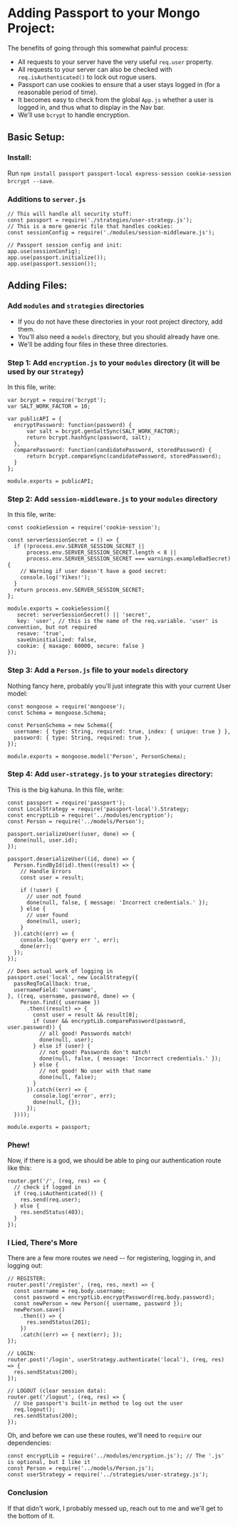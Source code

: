 
# Adding Passport to your Mongo Project:
The benefits of going through this somewhat painful process:
- All requests to your server have the very useful `req.user` property.
- All requests to your server can also be checked with `req.isAuthenticated()` to lock out rogue users.
- Passport can use cookies to ensure that a user stays logged in (for a reasonable period of time).
- It becomes easy to check from the global `App.js` whether a user is logged in, and thus what to display in the Nav bar.
- We'll use `bcrypt` to handle encryption.

## Basic Setup:
### Install:
Run `npm install passport passport-local express-session cookie-session brcrypt --save`.

### Additions to `server.js`
```
// This will handle all security stuff:
const passport = require('./strategies/user-strategy.js');
// This is a more generic file that handles cookies:
const sessionConfig = require('./modules/session-middleware.js');

// Passport session config and init:
app.use(sessionConfig);
app.use(passport.initialize());
app.use(passport.session());
```

## Adding Files:
### Add `modules` and `strategies` directories
- If you do not have these directories in your root project directory, add them.
- You'll also need a `models` directory, but you should already have one.
- We'll be adding four files in these three directories.

### Step 1: Add `encryption.js` to your `modules` directory (it will be used by our `Strategy`)
In this file, write:
```
var bcrypt = require('bcrypt');
var SALT_WORK_FACTOR = 10;

var publicAPI = {
  encryptPassword: function(password) {
      var salt = bcrypt.genSaltSync(SALT_WORK_FACTOR);
      return bcrypt.hashSync(password, salt);
  },
  comparePassword: function(candidatePassword, storedPassword) {
      return bcrypt.compareSync(candidatePassword, storedPassword);
  }
};

module.exports = publicAPI;
```

### Step 2: Add `session-middleware.js` to your `modules` directory
In this file, write:

```
const cookieSession = require('cookie-session');

const serverSessionSecret = () => {
  if (!process.env.SERVER_SESSION_SECRET ||
      process.env.SERVER_SESSION_SECRET.length < 8 ||
      process.env.SERVER_SESSION_SECRET === warnings.exampleBadSecret) {
    // Warning if user doesn't have a good secret:
    console.log('Yikes!');
  }
  return process.env.SERVER_SESSION_SECRET;
};

module.exports = cookieSession({
   secret: serverSessionSecret() || 'secret',
   key: 'user', // this is the name of the req.variable. 'user' is convention, but not required
   resave: 'true',
   saveUninitialized: false,
   cookie: { maxage: 60000, secure: false }
});
```

### Step 3: Add a `Person.js` file to your `models` directory
Nothing fancy here, probably you'll just integrate this with your current User model:
```
const mongoose = require('mongoose');
const Schema = mongoose.Schema;

const PersonSchema = new Schema({
  username: { type: String, required: true, index: { unique: true } },
  password: { type: String, required: true },
});

module.exports = mongoose.model('Person', PersonSchema);
```

### Step 4: Add `user-strategy.js` to your `strategies` directory:
This is the big kahuna. In this file, write:
```
const passport = require('passport');
const LocalStrategy = require('passport-local').Strategy;
const encryptLib = require('../modules/encryption');
const Person = require('../models/Person');

passport.serializeUser((user, done) => {
  done(null, user.id);
});

passport.deserializeUser((id, done) => {
  Person.findById(id).then((result) => {
    // Handle Errors
    const user = result;

    if (!user) {
      // user not found
      done(null, false, { message: 'Incorrect credentials.' });
    } else {
      // user found
      done(null, user);
    }
  }).catch((err) => {
    console.log('query err ', err);
    done(err);
  });
});

// Does actual work of logging in
passport.use('local', new LocalStrategy({
  passReqToCallback: true,
  usernameField: 'username',
}, ((req, username, password, done) => {
    Person.find({ username })
      .then((result) => {
        const user = result && result[0];
        if (user && encryptLib.comparePassword(password, user.password)) {
          // all good! Passwords match!
          done(null, user);
        } else if (user) {
          // not good! Passwords don't match!
          done(null, false, { message: 'Incorrect credentials.' });
        } else {
          // not good! No user with that name
          done(null, false);
        }
      }).catch((err) => {
        console.log('error', err);
        done(null, {});
      });
  })));

module.exports = passport;
```

### Phew!
Now, if there is a god, we should be able to ping our authentication route like this:
```
router.get('/', (req, res) => {
  // check if logged in
  if (req.isAuthenticated()) {
    res.send(req.user);
  } else {
    res.sendStatus(403);
  }
});
```

### I Lied, There's More
There are a few more routes we need -- for registering, logging in, and logging out:
```
// REGISTER:
router.post('/register', (req, res, next) => {
  const username = req.body.username;
  const password = encryptLib.encryptPassword(req.body.password);
  const newPerson = new Person({ username, password });
  newPerson.save()
    .then(() => {
      res.sendStatus(201);
    })
    .catch((err) => { next(err); });
});

// LOGIN:
router.post('/login', userStrategy.authenticate('local'), (req, res) => {
  res.sendStatus(200);
});

// LOGOUT (clear session data):
router.get('/logout', (req, res) => {
  // Use passport's built-in method to log out the user
  req.logout();
  res.sendStatus(200);
});
```

Oh, and before we can use these routes, we'll need to `require` our dependencies:
```
const encryptLib = require('../modules/encryption.js'); // The '.js' is optional, but I like it
const Person = require('../models/Person.js');
const userStrategy = require('../strategies/user-strategy.js');
```

### Conclusion
If that didn't work, I probably messed up, reach out to me and we'll get to the bottom of it.
